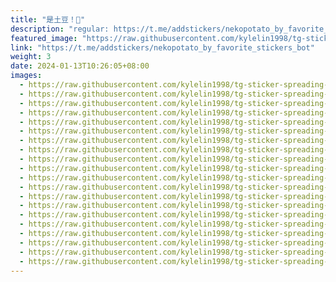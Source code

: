 ```yaml
---
title: "是土豆！🥔"
description: "regular: https://t.me/addstickers/nekopotato_by_favorite_stickers_bot"
featured_image: "https://raw.githubusercontent.com/kylelin1998/tg-sticker-spreading-worldwide-images/main/img/82919f32-5e85-4d03-a379-ea65318c5cfd.jpg"
link: "https://t.me/addstickers/nekopotato_by_favorite_stickers_bot"
weight: 3
date: 2024-01-13T10:26:05+08:00
images:
  - https://raw.githubusercontent.com/kylelin1998/tg-sticker-spreading-worldwide-images/main/img/82919f32-5e85-4d03-a379-ea65318c5cfd.jpg
  - https://raw.githubusercontent.com/kylelin1998/tg-sticker-spreading-worldwide-images/main/img/105bfb32-a58d-4582-a8cc-31946f82dae2.jpg
  - https://raw.githubusercontent.com/kylelin1998/tg-sticker-spreading-worldwide-images/main/img/43246d3e-2c9f-4380-a046-201f150e943b.jpg
  - https://raw.githubusercontent.com/kylelin1998/tg-sticker-spreading-worldwide-images/main/img/e7dc5935-f392-41a9-a2e3-d0d21f4d8e20.jpg
  - https://raw.githubusercontent.com/kylelin1998/tg-sticker-spreading-worldwide-images/main/img/ab00abcc-a04f-4950-907d-33903b30f690.jpg
  - https://raw.githubusercontent.com/kylelin1998/tg-sticker-spreading-worldwide-images/main/img/81fd1cb2-93d6-4bf2-ade9-3bfd87bac54c.jpg
  - https://raw.githubusercontent.com/kylelin1998/tg-sticker-spreading-worldwide-images/main/img/9860f11f-50bf-4973-83a2-7b351575caff.jpg
  - https://raw.githubusercontent.com/kylelin1998/tg-sticker-spreading-worldwide-images/main/img/00816311-17b8-492b-b213-2e70966e43fa.jpg
  - https://raw.githubusercontent.com/kylelin1998/tg-sticker-spreading-worldwide-images/main/img/544b3886-8770-4774-bece-d57ae31fc3a3.jpg
  - https://raw.githubusercontent.com/kylelin1998/tg-sticker-spreading-worldwide-images/main/img/844f7bd1-0235-477a-8618-16e15c0bf92e.jpg
  - https://raw.githubusercontent.com/kylelin1998/tg-sticker-spreading-worldwide-images/main/img/4b40f68c-c43d-463b-8d45-b2da61ba2f88.jpg
  - https://raw.githubusercontent.com/kylelin1998/tg-sticker-spreading-worldwide-images/main/img/335ea5b2-c153-4391-8b3f-ed668906e8b5.jpg
  - https://raw.githubusercontent.com/kylelin1998/tg-sticker-spreading-worldwide-images/main/img/644581ee-1825-40ff-90fe-f1771eb4f3d9.jpg
  - https://raw.githubusercontent.com/kylelin1998/tg-sticker-spreading-worldwide-images/main/img/b990670c-d3c5-436e-9d20-b931453c4ec2.jpg
  - https://raw.githubusercontent.com/kylelin1998/tg-sticker-spreading-worldwide-images/main/img/65dc152d-8d57-4c1b-b73c-f887bd91378e.jpg
  - https://raw.githubusercontent.com/kylelin1998/tg-sticker-spreading-worldwide-images/main/img/5851d9fe-8dd2-49fa-b5ae-9c4bc9e2a850.jpg
  - https://raw.githubusercontent.com/kylelin1998/tg-sticker-spreading-worldwide-images/main/img/8ba40852-4574-4531-82e4-60293ed80352.jpg
  - https://raw.githubusercontent.com/kylelin1998/tg-sticker-spreading-worldwide-images/main/img/48e4fc88-2ec5-4190-a46e-d1c09f363d73.jpg
  - https://raw.githubusercontent.com/kylelin1998/tg-sticker-spreading-worldwide-images/main/img/5c24ad89-348b-490e-b9cc-33e800ea8bcd.jpg
  - https://raw.githubusercontent.com/kylelin1998/tg-sticker-spreading-worldwide-images/main/img/33614c7a-876c-4aa3-bef7-61b03f7f0377.jpg
---
```

